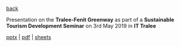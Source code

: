 [back](/../../)

Presentation on the **Tralee-Fenit Greenway** as part of a **Sustainable Tourism Development Seminar** on 3rd May 2019 in **IT Tralee**   

[pptx](./TraleeFenit-SustToursim.pptx) | [pdf](./TraleeFenit-SustToursim.pdf) | [sheets](https://docs.google.com/presentation/d/1ULT3Q42_AnF-yf2mKznDny57Lvs9d4O4h_64TbZd_EU/edit?usp=sharing)
